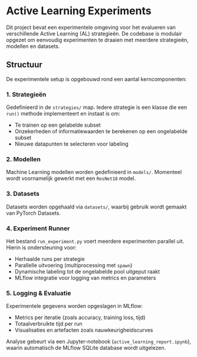 # Active Learning Experiments

Dit project bevat een experimentele omgeving voor het evalueren van verschillende Active Learning (AL) strategieën. De codebase is modulair opgezet om eenvoudig experimenten te draaien met meerdere strategieën, modellen en datasets.

## Structuur

De experimentele setup is opgebouwd rond een aantal kerncomponenten:

### 1. **Strategieën**
Gedefinieerd in de `strategies/` map. Iedere strategie is een klasse die een `run()` methode implementeert en instaat is om:
- Te trainen op een gelabelde subset
- Onzekerheden of informatiewaarden te berekenen op een ongelabelde subset
- Nieuwe datapunten te selecteren voor labeling

### 2. **Modellen**
Machine Learning modellen worden gedefinieerd in `models/`. Momenteel wordt voornamelijk gewerkt met een `ResNet18` model.

### 3. **Datasets**
Datasets worden opgehaald via `datasets/`, waarbij gebruik wordt gemaakt van PyTorch Datasets.

### 4. **Experiment Runner**
Het bestand `run_experiment.py` voert meerdere experimenten parallel uit. Hierin is ondersteuning voor:
- Herhaalde runs per strategie
- Parallelle uitvoering (multiprocessing met `spawn`)
- Dynamische labeling tot de ongelabelde pool uitgeput raakt
- MLflow integratie voor logging van metrics en parameters

### 5. **Logging & Evaluatie**
Experimentele gegevens worden opgeslagen in MLflow:
- Metrics per iteratie (zoals accuracy, training loss, tijd)
- Totaalverbruikte tijd per run
- Visualisaties en artefacten zoals nauwkeurigheidscurves

Analyse gebeurt via een Jupyter-notebook (`active_learning_report.ipynb`), waarin automatisch de MLflow SQLite database wordt uitgelezen.

